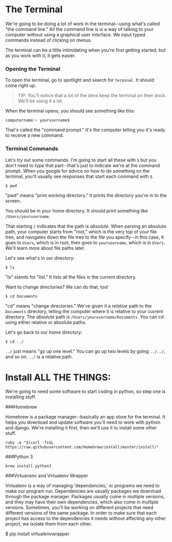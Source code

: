 
# The Terminal

We're going to be doing a lot of work in the terminal--using what's called "the command line." All the command line is is a way of talking to your computer without using a graphical user interface. We input typed commands instead of clicking on menus.

The terminal can be a little intimidating when you're first getting started, but as you work with it, it gets easier.

### Opening the Terminal

To open the terminal, go to spotlight and search for `terminal`. It should come right up.

> TIP: You'll notice that a lot of the devs keep the terminal on their dock. We'll be using it a lot.

When the terminal opens, you should see something like this:

    computername:~ yourusername$

That's called the "command prompt." It's the computer telling you it's ready to receive a new command.

### Terminal Commands

Let's try out some commands. I'm going to start all these with `$` but you don't need to type that part--that's just to indicate we're at the command prompt. When you google for advice on how to do something on the terminal, you'll usually see responses that start each command with `$`.

    $ pwd

"pwd" means "print working directory." It prints the directory you're in to the screen.

You should be in your home directory. It should print something like `/Users/yourusername`.

That starting `/` indicates that the path is *absolute*. When parsing an absolute path, your computer starts from "root," which is the very top of your file tree, and navigates down the file tree to the file you specify--in this case, it goes to `Users`, which is in root, then goes to `yourusername`, which is in `Users`. We'll learn more about file paths later.

Let's see what's in our directory:

    $ ls
    
"ls" stands for "list." It lists all the files in the current directory.

Want to change directories? We can do that, too! 

    $ cd Documents
    
"cd" means "change directories." We've given it a *relative* path to the `Documents` directory, telling the computer where it is relative to your current directory. The *absolute* path is `/Users/yourusername/Documents`. You can cd using either relative or absolute paths.

Let's go back to our home directory:

    $ cd ../
    
`../` just means "go up one level." You can go up two levels by going `../../`, and so on. `../` is a relative path.

# Install ALL THE THINGS:

We're going to need some software to start coding in python, so step one is installing stuff.

###Homebrew

Homebrew is a package manager--basically an app store for the terminal. It helps you download and update software you'll need to work with python and django. We're installing it first, then we'll use it to install some other stuff.

`ruby -e "$(curl -fsSL https://raw.githubusercontent.com/Homebrew/install/master/install)"`

###Python 3

`brew install python3`

###Virtuanenv and Virtualenv Wrapper

Virtualenv is a way of managing 'dependencies,' or programs we need to make our program run. Dependencies are usually packages we download through the package manager. Packages usually come in multiple versions, and they may have their own dependencies, which also come in multiple versions. Sometimes, you'll be working on different projects that need different versions of the same package. In order to make sure that each project has access to the dependencies it needs without affecting any other project, we isolate them from each other.

$ pip install virtualenvwrapper
